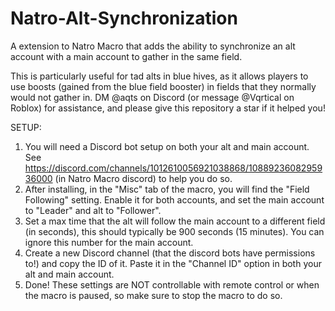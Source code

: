 # Natro-Alt-Synchronization
A extension to Natro Macro that adds the ability to synchronize an alt account with a main account to gather in the same field.

This is particularly useful for tad alts in blue hives, as it allows players to use boosts (gained from the blue field booster) in fields that they normally would not gather in.
DM @aqts on Discord (or message @Vqrtical on Roblox) for assistance, and please give this repository a star if it helped you!

SETUP:
1. You will need a Discord bot setup on both your alt and main account. See https://discord.com/channels/1012610056921038868/1088923608295936000 (in Natro Macro discord) to help you do so.
2. After installing, in the "Misc" tab of the macro, you will find the "Field Following" setting. Enable it for both accounts, and set the main account to "Leader" and alt to "Follower".
3. Set a max time that the alt will follow the main account to a different field (in seconds), this should typically be 900 seconds (15 minutes). You can ignore this number for the main account.
4. Create a new Discord channel (that the discord bots have permissions to!) and copy the ID of it. Paste it in the "Channel ID" option in both your alt and main account.
5. Done! These settings are NOT controllable with remote control or when the macro is paused, so make sure to stop the macro to do so.
